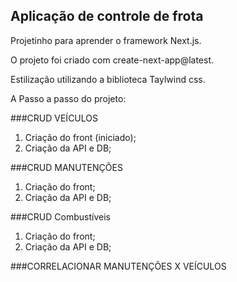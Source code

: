 ## Aplicação de controle de frota

Projetinho para aprender o framework Next.js.

O projeto foi criado com create-next-app@latest.

Estilização utilizando a biblioteca Taylwind css.

A Passo a passo do projeto:

###CRUD VEÍCULOS

1. Criação do front (iniciado);
1. Criação da API e DB;

###CRUD MANUTENÇÕES

1. Criação do front;
1. Criação da API e DB;

###CRUD Combustíveis

1. Criação do front;
1. Criação da API e DB;

###CORRELACIONAR MANUTENÇÕES X VEÍCULOS
